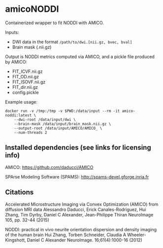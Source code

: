 # amicoNODDI

Containerized wrapper to fit NODDI with AMICO.

Inputs:
  * DWI data in the format `/path/to/dwi.[nii.gz, bvec, bval]`
  * Brain mask (.nii.gz)

Output is NODDI metrics computed via AMICO, and a pickle file produced by AMICO:
  * FIT_ICVF.nii.gz
  * FIT_OD.nii.gz
  * FIT_ISOVF.nii.gz
  * FIT_dir.nii.gz
  * config.pickle

Example usage:

```
docker run -v /tmp:/tmp -v $PWD:/data/input --rm -it amico-noddi:latest \
    --dwi-root /data/input/dwi \
    --brain-mask /data/input/brain_mask.nii.gz \
    --output-root /data/input/AMICO/AMICO_ \
    --num-threads 2
```


## Installed dependencies (see links for licensing info)

AMICO: https://github.com/daducci/AMICO

SPArse Modeling Software (SPAMS): http://spams-devel.gforge.inria.fr


## Citations

Accelerated Microstructure Imaging via Convex Optimization (AMICO) from diffusion MRI data
Alessandro Daducci, Erick Canales-Rodriguez, Hui Zhang, Tim Dyrby, Daniel C Alexander, Jean-Philippe Thiran
NeuroImage 105, pp. 32-44 (2015)

NODDI: practical in vivo neurite orientation dispersion and density imaging of the human brain
Hui Zhang, Torben Schneider, Claudia A Wheeler-Kingshott, Daniel C Alexander
NeuroImage. 16;61(4):1000-16 (2012)


